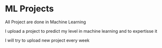 # ML Projects
All Project are done in Machine Learning

I upload a project to predict my level in machine learning and to expertisse it

I will try to upload new project every week
